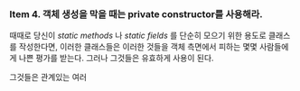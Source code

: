 ### Item 4. 객체 생성을 막을 때는 private constructor를 사용해라.

때때로 당신이 *static methods* 나 *static fields* 를 단순히 모으기 위한 용도로 클래스를 작성한다면, 이러한 클래스들은 이러한 것들을 객체 측면에서 피하는 몇몇 사람들에게 나쁜 평가를 받는다. 그러나 그것들은 유효하게 사용이 된다.

그것들은 관계있는 여러 
